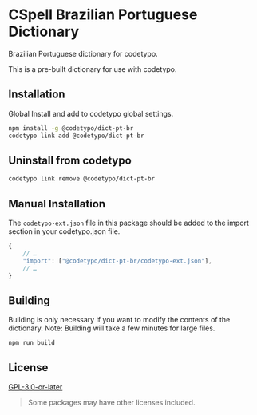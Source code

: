# CSpell Brazilian Portuguese Dictionary

Brazilian Portuguese dictionary for codetypo.

This is a pre-built dictionary for use with codetypo.

## Installation

Global Install and add to codetypo global settings.

```sh
npm install -g @codetypo/dict-pt-br
codetypo link add @codetypo/dict-pt-br
```

## Uninstall from codetypo

```sh
codetypo link remove @codetypo/dict-pt-br
```

## Manual Installation

The `codetypo-ext.json` file in this package should be added to the import section in your codetypo.json file.

```javascript
{
    // …
    "import": ["@codetypo/dict-pt-br/codetypo-ext.json"],
    // …
}
```

## Building

Building is only necessary if you want to modify the contents of the dictionary. Note: Building will take a few minutes for large files.

```sh
npm run build
```

## License

[GPL-3.0-or-later](https://github.com/khulnasofto-dicts/blob/main/dictionaries/pt_BR/LICENSE)

> Some packages may have other licenses included.
